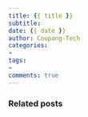 ```yaml
---
title: {{ title }}
subtitle:
date: {{ date }}
author: Coupang-Tech
categories:
-
tags:
-
comments: true
---
```


### Related posts
